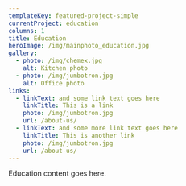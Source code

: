 ```yaml
---
templateKey: featured-project-simple
currentProject: education
columns: 1
title: Education
heroImage: /img/mainphoto_education.jpg
gallery:
  - photo: /img/chemex.jpg
    alt: Kitchen photo    
  - photo: /img/jumbotron.jpg
    alt: Office photo      
links:
  - linkText: and some link text goes here
    linkTitle: This is a link
    photo: /img/jumbotron.jpg
    url: /about-us/
  - linkText: and some more link text goes here
    linkTitle: This is another link
    photo: /img/jumbotron.jpg
    url: /about-us/
---
```


Education content goes here.

